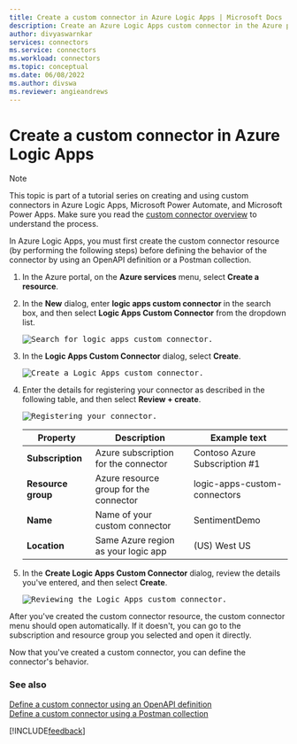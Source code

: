 ```yaml
---
title: Create a custom connector in Azure Logic Apps | Microsoft Docs
description: Create an Azure Logic Apps custom connector in the Azure portal.
author: divyaswarnkar
services: connectors
ms.service: connectors
ms.workload: connectors
ms.topic: conceptual
ms.date: 06/08/2022
ms.author: divswa
ms.reviewer: angieandrews
---
```


# Create a custom connector in Azure Logic Apps

> [!Note]
> This topic is part of a tutorial series on creating and using custom connectors in Azure Logic Apps, Microsoft Power Automate, and Microsoft Power Apps. Make sure you read the [custom connector overview](index.md) to understand the process.

In Azure Logic Apps, you must first create the custom connector resource (by performing the following steps) before defining the behavior of the
connector by using an OpenAPI definition or a Postman collection.

1. In the Azure portal, on the **Azure services** menu, select **Create a resource**. 

2. In the **New** dialog, enter **logic apps custom connector** in the search box, and then select **Logic Apps Custom Connector** from the dropdown list.

    <kbd>![Search for logic apps custom connector.](./media/create-logic-apps-connector/search-logic-apps-connector.png)

3. In the **Logic Apps Custom Connector** dialog, select **Create**.

    <kbd>![Create a Logic Apps custom connector.](./media/create-logic-apps-connector/create-logic-apps-connector.png)

4. Enter the details for registering your connector as described in the following table, and then select **Review + create**.

    <kbd>![Registering your connector.](./media/create-logic-apps-connector/logic-apps-connector-details.png)

   | Property | Description | Example text | 
   | -------- | ----------- | ------- | 
   | **Subscription** | Azure subscription for the connector | Contoso Azure Subscription #1 | 
   | **Resource group** | Azure resource group for the connector | logic-apps-custom-connectors | 
   | **Name** | Name of your custom connector | SentimentDemo | 
   | **Location** | Same Azure region as your logic app | (US) West US |

5. In the **Create Logic Apps Custom Connector** dialog, review the details you've entered, and then select **Create**.

    <kbd>![Reviewing the Logic Apps custom connector.](./media/create-logic-apps-connector/review-and-create.png)

After you've created the custom connector resource, the custom connector menu should open automatically. If it doesn't, you can go to the subscription and resource group you selected and open it directly.

Now that you've created a custom connector, you can define the connector's behavior.

### See also

[Define a custom connector using an OpenAPI definition](define-openapi-definition.md)  
[Define a custom connector using a Postman collection](define-postman-collection.md)

[!INCLUDE[feedback](../includes/feedback.md)]